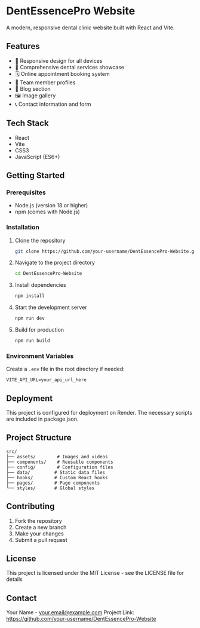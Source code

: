 # DentEssencePro Website

A modern, responsive dental clinic website built with React and Vite.

## Features

- 📱 Responsive design for all devices
- 🦷 Comprehensive dental services showcase
- 🗓️ Online appointment booking system
- 👥 Team member profiles
- 📝 Blog section
- 🖼️ Image gallery
- 📞 Contact information and form

## Tech Stack

- React
- Vite
- CSS3
- JavaScript (ES6+)

## Getting Started

### Prerequisites

- Node.js (version 18 or higher)
- npm (comes with Node.js)

### Installation

1. Clone the repository
   ```bash
   git clone https://github.com/your-username/DentEssencePro-Website.git
   ```

2. Navigate to the project directory
   ```bash
   cd DentEssencePro-Website
   ```

3. Install dependencies
   ```bash
   npm install
   ```

4. Start the development server
   ```bash
   npm run dev
   ```

5. Build for production
   ```bash
   npm run build
   ```

### Environment Variables

Create a `.env` file in the root directory if needed:
```env
VITE_API_URL=your_api_url_here
```

## Deployment

This project is configured for deployment on Render. The necessary scripts are included in package.json.

## Project Structure

```
src/
├── assets/        # Images and videos
├── components/    # Reusable components
├── config/        # Configuration files
├── data/         # Static data files
├── hooks/        # Custom React hooks
├── pages/        # Page components
└── styles/       # Global styles
```

## Contributing

1. Fork the repository
2. Create a new branch
3. Make your changes
4. Submit a pull request

## License

This project is licensed under the MIT License - see the LICENSE file for details

## Contact

Your Name - your.email@example.com
Project Link: https://github.com/your-username/DentEssencePro-Website
